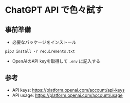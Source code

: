 # ChatGPT API で色々試す

## 事前準備

* 必要なパッケージをインストール

```
pip3 install -r requirements.txt
```

* OpenAIのAPI keyを取得して `.env` に記入する

## 参考

* API keys: https://platform.openai.com/account/api-keys
* API usage: https://platform.openai.com/account/usage